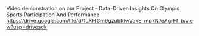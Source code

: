 Video demonstration on our Project - Data-Driven Insights On Olympic Sports Participation And Performance
https://drive.google.com/file/d/1LXFIGm9gzubRlwVakE_mp7N7eAgrFf_b/view?usp=drivesdk
